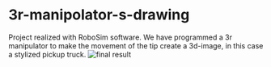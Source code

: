 # 3r-manipolator-s-drawing

Project realized with RoboSim software.
 We have programmed a 3r manipulator to make the movement of the tip create a 3d-image,
  in this case a stylized pickup truck.
 ![final result](robot.gif)
